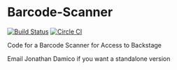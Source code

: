 # Barcode-Scanner
[![Build Status](https://travis-ci.org/jononon/Barcode-Scanner.svg?branch=master)](https://travis-ci.org/jononon/Barcode-Scanner)
[![Circle CI](https://circleci.com/gh/jononon/Barcode-Scanner.svg?style=svg)](https://circleci.com/gh/jononon/Barcode-Scanner)

Code for a Barcode Scanner for Access to Backstage

Email Jonathan Damico if you want a standalone version
